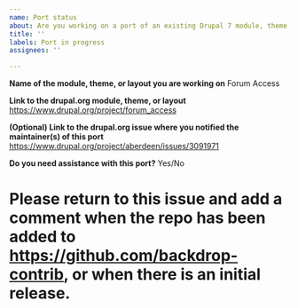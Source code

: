 ```yaml
---
name: Port status
about: Are you working on a port of an existing Drupal 7 module, theme, or layout?
title: ''
labels: Port in progress
assignees: ''

---
```


**Name of the module, theme, or layout you are working on**
Forum Access

**Link to the drupal.org module, theme, or layout**
https://www.drupal.org/project/forum_access

**(Optional) Link to the drupal.org issue where you notified the maintainer(s) of this port**
https://www.drupal.org/project/aberdeen/issues/3091971

**Do you need assistance with this port?**
Yes/No

# Please return to this issue and add a comment when the repo has been added to https://github.com/backdrop-contrib, or when there is an initial release.
